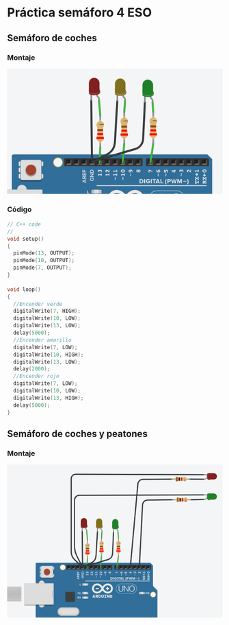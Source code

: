 # Práctica semáforo 4 ESO

## Semáforo de coches

### Montaje

![](2022-11-28-10-36-17.png)

### Código

```c
// C++ code
//
void setup()
{
  pinMode(13, OUTPUT);
  pinMode(10, OUTPUT);
  pinMode(7, OUTPUT);
}

void loop()
{
  //Encender verde
  digitalWrite(7, HIGH);
  digitalWrite(10, LOW);
  digitalWrite(13, LOW);
  delay(5000);
  //Encender amarillo
  digitalWrite(7, LOW);
  digitalWrite(10, HIGH);
  digitalWrite(13, LOW);
  delay(2000);
  //Encender rojo
  digitalWrite(7, LOW);
  digitalWrite(10, LOW);
  digitalWrite(13, HIGH);
  delay(5000);    
}
```

## Semáforo de coches y peatones

### Montaje

![](2022-11-28-10-34-17.png)